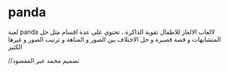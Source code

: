 # panda
لعبة panda لالعاب الالغاز للاطفال تقوية الذاكرة ، تحتوي على عدة اقسام مثل حل المتشابهات و قصة قصيرة و حل الاختلاف بين الصور و المتاهة و ترتيب الصور و غيرها الكثير 

//تصميم محمد عبر المقصود
